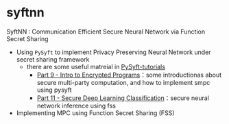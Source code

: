 # syftnn
SyftNN : Communication Efficient Secure Neural Network via Function Secret Sharing

+ Using `PySyft` to implement Privacy Preserving Neural Network under secret sharing framework
  + there are some useful matreial in [PySyft-tutorials](https://github.com/OpenMined/PySyft/tree/PySyft/syft_0.2.x/examples/tutorials)
    + [Part 9 - Intro to Encrypted Programs](https://github.com/OpenMined/PySyft/blob/PySyft/syft_0.2.x/examples/tutorials/Part%2009%20-%20Intro%20to%20Encrypted%20Programs.ipynb)：some introductionas about secure multi-party computation, and how to implement smpc using pysyft
    + [Part 11 - Secure Deep Learning Classification](https://github.com/OpenMined/PySyft/blob/PySyft/syft_0.2.x/examples/tutorials/Part%2011%20-%20Secure%20Deep%20Learning%20Classification.ipynb)：secure neural network inference using fss
+ Implementing MPC using Function Secret Sharing (FSS)
